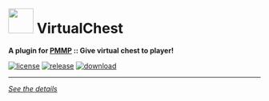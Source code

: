 # <img src="./assets/icon/index.svg" height="50" width="50"> VirtualChest  
__A plugin for [PMMP](https://pmmp.io) :: Give virtual chest to player!__  

[![license](https://img.shields.io/github/license/PresentKim/VirtualChest-PMMP.svg?label=License)](./LICENSE)
[![release](https://img.shields.io/github/release/PresentKim/VirtualChest-PMMP.svg?label=Release)](../../releases/latest)
[![download](https://img.shields.io/github/downloads/PresentKim/VirtualChest-PMMP/total.svg?label=Download)](../../releases/latest)
  
*****
  
[*See the details*](../../wiki)  
